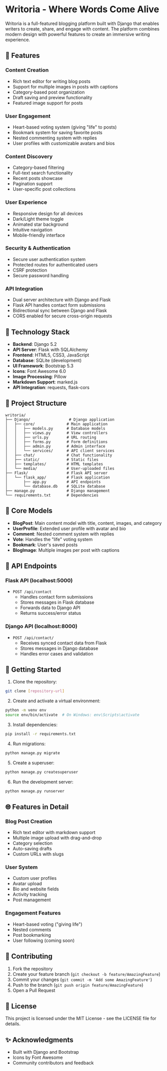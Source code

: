 # Writoria - Where Words Come Alive

Writoria is a full-featured blogging platform built with Django that enables writers to create, share, and engage with content. The platform combines modern design with powerful features to create an immersive writing experience.


## 🌟 Features

### Content Creation
- Rich text editor for writing blog posts
- Support for multiple images in posts with captions
- Category-based post organization
- Draft saving and preview functionality
- Featured image support for posts

### User Engagement
- Heart-based voting system (giving "life" to posts)
- Bookmark system for saving favorite posts
- Nested commenting system with replies
- User profiles with customizable avatars and bios

### Content Discovery
- Category-based filtering
- Full-text search functionality
- Recent posts showcase
- Pagination support
- User-specific post collections

### User Experience
- Responsive design for all devices
- Dark/Light theme toggle
- Animated star background
- Intuitive navigation
- Mobile-friendly interface

### Security & Authentication
- Secure user authentication system
- Protected routes for authenticated users
- CSRF protection
- Secure password handling

### API Integration
- Dual server architecture with Django and Flask
- Flask API handles contact form submissions
- Bidirectional sync between Django and Flask
- CORS enabled for secure cross-origin requests

## 🔧 Technology Stack

- **Backend**: Django 5.2
- **API Server**: Flask with SQLAlchemy
- **Frontend**: HTML5, CSS3, JavaScript
- **Database**: SQLite (development)
- **UI Framework**: Bootstrap 5.3
- **Icons**: Font Awesome 6.0
- **Image Processing**: Pillow
- **Markdown Support**: marked.js
- **API Integration**: requests, flask-cors

## 📁 Project Structure

```
writoria/
├── Django/                 # Django application
│   ├── core/              # Main application
│   │   ├── models.py      # Database models
│   │   ├── views.py       # View controllers
│   │   ├── urls.py        # URL routing
│   │   ├── forms.py       # Form definitions
│   │   ├── admin.py       # Admin interface
│   │   └── services/      # API client services
│   ├── chat/              # Chat functionality
│   ├── static/            # Static files
│   ├── templates/         # HTML templates
│   └── media/             # User-uploaded files
├── Flask/                 # Flask API server
│   └── flask_app/         # Flask application
│       ├── app.py         # API endpoints
│       └── database.db    # SQLite database
├── manage.py              # Django management
└── requirements.txt       # Dependencies
```

## 🔑 Core Models

- **BlogPost**: Main content model with title, content, images, and category
- **UserProfile**: Extended user profile with avatar and bio
- **Comment**: Nested comment system with replies
- **Vote**: Handles the "life" voting system
- **Bookmark**: User's saved posts
- **BlogImage**: Multiple images per post with captions

## 🔌 API Endpoints

### Flask API (localhost:5000)
- `POST /api/contact`
  - Handles contact form submissions
  - Stores messages in Flask database
  - Forwards data to Django API
  - Returns success/error status

### Django API (localhost:8000) 
- `POST /api/contact/`
  - Receives synced contact data from Flask
  - Stores messages in Django database
  - Handles error cases and validation

## 🚀 Getting Started

1. Clone the repository:
```bash
git clone [repository-url]
```

2. Create and activate a virtual environment:
```bash
python -m venv env
source env/bin/activate  # On Windows: env\Scripts\activate
```

3. Install dependencies:
```bash
pip install -r requirements.txt
```

4. Run migrations:
```bash
python manage.py migrate
```

5. Create a superuser:
```bash
python manage.py createsuperuser
```

6. Run the development server:
```bash
python manage.py runserver
```

## 🌐 Features in Detail

### Blog Post Creation
- Rich text editor with markdown support
- Multiple image upload with drag-and-drop
- Category selection
- Auto-saving drafts
- Custom URLs with slugs

### User System
- Custom user profiles
- Avatar upload
- Bio and website fields
- Activity tracking
- Post management

### Engagement Features
- Heart-based voting ("giving life")
- Nested comments
- Post bookmarking
- User following (coming soon)

## 👥 Contributing

1. Fork the repository
2. Create your feature branch (`git checkout -b feature/AmazingFeature`)
3. Commit your changes (`git commit -m 'Add some AmazingFeature'`)
4. Push to the branch (`git push origin feature/AmazingFeature`)
5. Open a Pull Request

## 📝 License

This project is licensed under the MIT License - see the LICENSE file for details.

## ✨ Acknowledgments

- Built with Django and Bootstrap
- Icons by Font Awesome
- Community contributors and feedback 
